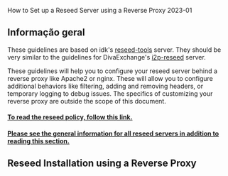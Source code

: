  How to Set up a
Reseed Server using a Reverse Proxy 2023-01 

## Informação geral

These guidelines are based on idk\'s
[reseed-tools](https://i2pgit.org/idk/reseed-tools) server. They should
be very similar to the guidelines for DivaExchange\'s
[i2p-reseed](https://codeberg.org/diva.exchange/i2p-reseed) server.

These guidelines will help you to configure your reseed server behind a
reverse proxy like Apache2 or nginx. These will allow you to configure
additional behaviors like filtering, adding and removing headers, or
temporary logging to debug issues. The specifics of customizing your
reverse proxy are outside the scope of this document.

#### [To read the reseed policy, follow this link.](reseed-policy)

#### [Please see the general information for all reseed servers in addition to reading this section.](reseed)

## Reseed Installation using a Reverse Proxy


